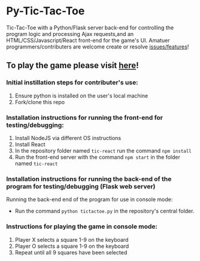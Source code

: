 # Py-Tic-Tac-Toe #
Tic-Tac-Toe with a Python/Flask server back-end for controlling the program logic and processing Ajax requests,and an HTML/CSS/Javascript/React front-end for the game's UI. Amatuer programmers/contributers are welcome create or resolve [issues/features](https://github.com/bmdvpanga/tictactoe/issues)!

## To play the game please visit [here](https://www.cool-free-games.com/tic-tac-toe)! ##

### Initial instillation steps for contributer's use: ###
1) Ensure python is installed on the user's local machine
2) Fork/clone this repo

### Installation instructions for running the front-end for testing/debugging: ###

1) Install NodeJS via different OS instructions
2) Install React 
3) In the repository folder named ```tic-react``` run the command ```npm install```
4) Run the front-end server with the command ```npm start``` in the folder named ```tic-react```

### Installation instructions for running the back-end of the program for testing/debugging (Flask web server) ###

Running the back-end end of the program for use in console mode:

* Run the command ```python tictactoe.py``` in the repository's central folder.

### Instructions for playing the game in console mode: ###
1) Player X selects a square 1-9 on the keyboard
2) Player O selects a square 1-9 on the keyboard
3) Repeat until all 9 squares have been selected
